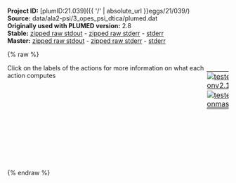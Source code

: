 **Project ID:** [plumID:21.039]({{ '/' | absolute_url }}eggs/21/039/)  
**Source:** data/ala2-psi/3_opes_psi_dtica/plumed.dat  
**Originally used with PLUMED version:** 2.8  
**Stable:** [zipped raw stdout](plumed.dat.plumed.stdout.txt.zip) - [zipped raw stderr](plumed.dat.plumed.stderr.txt.zip) - [stderr](plumed.dat.plumed.stderr)  
**Master:** [zipped raw stdout](plumed.dat.plumed_master.stdout.txt.zip) - [zipped raw stderr](plumed.dat.plumed_master.stderr.txt.zip) - [stderr](plumed.dat.plumed_master.stderr)  

{% raw %}
<div style="width: 100%; float:left">
<div style="width: 90%; float:left" id="value_details_data/data/ala2-psi/3_opes_psi_dtica/plumed.dat"> Click on the labels of the actions for more information on what each action computes </div>
<div style="width: 10%; float:left"><table><tr><td style="padding:1px"><a href="plumed.dat.plumed.stderr"><img src="https://img.shields.io/badge/v2.10-passing-green.svg" alt="tested onv2.10" /></a></td></tr><tr><td style="padding:1px"><a href="plumed.dat.plumed_master.stderr"><img src="https://img.shields.io/badge/master-passing-green.svg" alt="tested onmaster" /></a></td></tr></table></div></div>
<pre style="width=97%;">
<span class="plumedtooltip" style="color:blue"># vim:ft=plumed<span class="right">Enables syntax highlighting for PLUMED files in vim. See <a href="https://www.plumed.org/doc-master/user-doc/html/_vim_syntax.html">here for more details. </a><i></i></span></span>
<br/><span style="color:blue" class="comment">####################################</span>
<span style="color:blue" class="comment">#  &gt;&gt; Alanine Dipeptide &lt;&lt;</span>
<span style="color:blue" class="comment">#  OPES Psi (static) + Deep-TICA</span>
<span style="color:blue" class="comment">####################################</span>
<br/><span style="color:blue" class="comment"># Define CVs</span>
<b name="data/data/ala2-psi/3_opes_psi_dtica/plumed.datphi" onclick='showPath("data/data/ala2-psi/3_opes_psi_dtica/plumed.dat","data/data/ala2-psi/3_opes_psi_dtica/plumed.datphi","data/data/ala2-psi/3_opes_psi_dtica/plumed.datphi","black")'>phi</b><span style="display:none;" id="data/data/ala2-psi/3_opes_psi_dtica/plumed.datphi">The TORSION action with label <b>phi</b> calculates the following quantities:<table  align="center" frame="void" width="95%" cellpadding="5%"><tr><td width="5%"><b> Quantity </b>  </td><td width="5%"><b> Type </b>  </td><td><b> Description </b> </td></tr><tr><td width="5%">phi</td><td width="5%"><font color="black">scalar</font></td><td>the TORSION involving these atoms</td></tr></table></span>: <span class="plumedtooltip" style="color:green">TORSION<span class="right">Calculate a torsional angle. <a href="https://www.plumed.org/doc-master/user-doc/html/_t_o_r_s_i_o_n.html" style="color:green">More details</a><i></i></span></span> <span class="plumedtooltip">ATOMS<span class="right">the four atoms involved in the torsional angle<i></i></span></span>=5,7,9,15
<b name="data/data/ala2-psi/3_opes_psi_dtica/plumed.datpsi" onclick='showPath("data/data/ala2-psi/3_opes_psi_dtica/plumed.dat","data/data/ala2-psi/3_opes_psi_dtica/plumed.datpsi","data/data/ala2-psi/3_opes_psi_dtica/plumed.datpsi","black")'>psi</b><span style="display:none;" id="data/data/ala2-psi/3_opes_psi_dtica/plumed.datpsi">The TORSION action with label <b>psi</b> calculates the following quantities:<table  align="center" frame="void" width="95%" cellpadding="5%"><tr><td width="5%"><b> Quantity </b>  </td><td width="5%"><b> Type </b>  </td><td><b> Description </b> </td></tr><tr><td width="5%">psi</td><td width="5%"><font color="black">scalar</font></td><td>the TORSION involving these atoms</td></tr></table></span>: <span class="plumedtooltip" style="color:green">TORSION<span class="right">Calculate a torsional angle. <a href="https://www.plumed.org/doc-master/user-doc/html/_t_o_r_s_i_o_n.html" style="color:green">More details</a><i></i></span></span> <span class="plumedtooltip">ATOMS<span class="right">the four atoms involved in the torsional angle<i></i></span></span>=7,9,15,17
<b name="data/data/ala2-psi/3_opes_psi_dtica/plumed.datene" onclick='showPath("data/data/ala2-psi/3_opes_psi_dtica/plumed.dat","data/data/ala2-psi/3_opes_psi_dtica/plumed.datene","data/data/ala2-psi/3_opes_psi_dtica/plumed.datene","black")'>ene</b><span style="display:none;" id="data/data/ala2-psi/3_opes_psi_dtica/plumed.datene">The ENERGY action with label <b>ene</b> calculates the following quantities:<table  align="center" frame="void" width="95%" cellpadding="5%"><tr><td width="5%"><b> Quantity </b>  </td><td width="5%"><b> Type </b>  </td><td><b> Description </b> </td></tr><tr><td width="5%">ene</td><td width="5%"><font color="black">scalar</font></td><td>the internal energy</td></tr></table></span>: <span class="plumedtooltip" style="color:green">ENERGY<span class="right">Calculate the total potential energy of the simulation box. <a href="https://www.plumed.org/doc-master/user-doc/html/_e_n_e_r_g_y.html" style="color:green">More details</a><i></i></span></span>
<br/><span style="color:blue" class="comment"># Define descriptors</span>
<span id="data/data/ala2-psi/3_opes_psi_dtica/plumed.dat../plumed-descriptors.dat_short"><span class="plumedtooltip" style="color:green">INCLUDE<span class="right">Includes an external input file, similar to #include in C preprocessor. <a href="https://www.plumed.org/doc-master/user-doc/html/_i_n_c_l_u_d_e.html">More details</a>. Show <a class="toggler" href='javascript:;' onclick='toggleDisplay("data/data/ala2-psi/3_opes_psi_dtica/plumed.dat../plumed-descriptors.dat");'>included file</a><i></i></span></span> <span class="plumedtooltip">FILE<span class="right">file to be included<i></i></span></span>=<a class="toggler" href='javascript:;' onclick='toggleDisplay("data/data/ala2-psi/3_opes_psi_dtica/plumed.dat../plumed-descriptors.dat");'>../plumed-descriptors.dat</a>
</span><span id="data/data/ala2-psi/3_opes_psi_dtica/plumed.dat../plumed-descriptors.dat_long" style="display:none;"><span style="color:blue" class="comment"># The command:
</span><span class="toggler" style="color:red" onclick='toggleDisplay("data/data/ala2-psi/3_opes_psi_dtica/plumed.dat../plumed-descriptors.dat")'># INCLUDE FILE=../plumed-descriptors.dat
</span><span style="color:blue" class="comment"># ensures PLUMED loads the contents of the file called ../plumed-descriptors.dat</span>
<span style="color:blue" class="comment"># The contents of this file are shown below (click the red comment to hide them).</span>
<span class="plumedtooltip" style="color:blue"># vim:ft=plumed<span class="right">Enables syntax highlighting for PLUMED files in vim. See <a href="https://www.plumed.org/doc-master/user-doc/html/_vim_syntax.html">here for more details. </a><i></i></span></span>
<br/><span style="color:blue" class="comment">####################################</span>
<span style="color:blue" class="comment">#  &gt;&gt; Alanine Dipeptide &lt;&lt;</span>
<span style="color:blue" class="comment">#  Aux. file - list of descriptors </span>
<span style="color:blue" class="comment">####################################</span>
<br/><span style="color:blue" class="comment"># Define descriptors</span>
<span style="display:none;" id="data/data/ala2-psi/3_opes_psi_dtica/plumed.dat../plumed-descriptors.dat">The INCLUDE action with label <b>../plumed-descriptors.dat</b> calculates something</span><b name="data/data/ala2-psi/3_opes_psi_dtica/plumed.datd1" onclick='showPath("data/data/ala2-psi/3_opes_psi_dtica/plumed.dat","data/data/ala2-psi/3_opes_psi_dtica/plumed.datd1","data/data/ala2-psi/3_opes_psi_dtica/plumed.datd1","black")'>d1</b><span style="display:none;" id="data/data/ala2-psi/3_opes_psi_dtica/plumed.datd1">The DISTANCE action with label <b>d1</b> calculates the following quantities:<table  align="center" frame="void" width="95%" cellpadding="5%"><tr><td width="5%"><b> Quantity </b>  </td><td width="5%"><b> Type </b>  </td><td><b> Description </b> </td></tr><tr><td width="5%">d1</td><td width="5%"><font color="black">scalar</font></td><td>the DISTANCE between this pair of atoms</td></tr></table></span>:  <span class="plumedtooltip" style="color:green">DISTANCE<span class="right">Calculate the distance between a pair of atoms. <a href="https://www.plumed.org/doc-master/user-doc/html/_d_i_s_t_a_n_c_e.html" style="color:green">More details</a><i></i></span></span> <span class="plumedtooltip">ATOMS<span class="right">the pair of atom that we are calculating the distance between<i></i></span></span>=2,5
<b name="data/data/ala2-psi/3_opes_psi_dtica/plumed.datd2" onclick='showPath("data/data/ala2-psi/3_opes_psi_dtica/plumed.dat","data/data/ala2-psi/3_opes_psi_dtica/plumed.datd2","data/data/ala2-psi/3_opes_psi_dtica/plumed.datd2","black")'>d2</b><span style="display:none;" id="data/data/ala2-psi/3_opes_psi_dtica/plumed.datd2">The DISTANCE action with label <b>d2</b> calculates the following quantities:<table  align="center" frame="void" width="95%" cellpadding="5%"><tr><td width="5%"><b> Quantity </b>  </td><td width="5%"><b> Type </b>  </td><td><b> Description </b> </td></tr><tr><td width="5%">d2</td><td width="5%"><font color="black">scalar</font></td><td>the DISTANCE between this pair of atoms</td></tr></table></span>:  <span class="plumedtooltip" style="color:green">DISTANCE<span class="right">Calculate the distance between a pair of atoms. <a href="https://www.plumed.org/doc-master/user-doc/html/_d_i_s_t_a_n_c_e.html" style="color:green">More details</a><i></i></span></span> <span class="plumedtooltip">ATOMS<span class="right">the pair of atom that we are calculating the distance between<i></i></span></span>=2,6
<b name="data/data/ala2-psi/3_opes_psi_dtica/plumed.datd3" onclick='showPath("data/data/ala2-psi/3_opes_psi_dtica/plumed.dat","data/data/ala2-psi/3_opes_psi_dtica/plumed.datd3","data/data/ala2-psi/3_opes_psi_dtica/plumed.datd3","black")'>d3</b><span style="display:none;" id="data/data/ala2-psi/3_opes_psi_dtica/plumed.datd3">The DISTANCE action with label <b>d3</b> calculates the following quantities:<table  align="center" frame="void" width="95%" cellpadding="5%"><tr><td width="5%"><b> Quantity </b>  </td><td width="5%"><b> Type </b>  </td><td><b> Description </b> </td></tr><tr><td width="5%">d3</td><td width="5%"><font color="black">scalar</font></td><td>the DISTANCE between this pair of atoms</td></tr></table></span>:  <span class="plumedtooltip" style="color:green">DISTANCE<span class="right">Calculate the distance between a pair of atoms. <a href="https://www.plumed.org/doc-master/user-doc/html/_d_i_s_t_a_n_c_e.html" style="color:green">More details</a><i></i></span></span> <span class="plumedtooltip">ATOMS<span class="right">the pair of atom that we are calculating the distance between<i></i></span></span>=2,7
<b name="data/data/ala2-psi/3_opes_psi_dtica/plumed.datd4" onclick='showPath("data/data/ala2-psi/3_opes_psi_dtica/plumed.dat","data/data/ala2-psi/3_opes_psi_dtica/plumed.datd4","data/data/ala2-psi/3_opes_psi_dtica/plumed.datd4","black")'>d4</b><span style="display:none;" id="data/data/ala2-psi/3_opes_psi_dtica/plumed.datd4">The DISTANCE action with label <b>d4</b> calculates the following quantities:<table  align="center" frame="void" width="95%" cellpadding="5%"><tr><td width="5%"><b> Quantity </b>  </td><td width="5%"><b> Type </b>  </td><td><b> Description </b> </td></tr><tr><td width="5%">d4</td><td width="5%"><font color="black">scalar</font></td><td>the DISTANCE between this pair of atoms</td></tr></table></span>:  <span class="plumedtooltip" style="color:green">DISTANCE<span class="right">Calculate the distance between a pair of atoms. <a href="https://www.plumed.org/doc-master/user-doc/html/_d_i_s_t_a_n_c_e.html" style="color:green">More details</a><i></i></span></span> <span class="plumedtooltip">ATOMS<span class="right">the pair of atom that we are calculating the distance between<i></i></span></span>=2,9
<b name="data/data/ala2-psi/3_opes_psi_dtica/plumed.datd5" onclick='showPath("data/data/ala2-psi/3_opes_psi_dtica/plumed.dat","data/data/ala2-psi/3_opes_psi_dtica/plumed.datd5","data/data/ala2-psi/3_opes_psi_dtica/plumed.datd5","black")'>d5</b><span style="display:none;" id="data/data/ala2-psi/3_opes_psi_dtica/plumed.datd5">The DISTANCE action with label <b>d5</b> calculates the following quantities:<table  align="center" frame="void" width="95%" cellpadding="5%"><tr><td width="5%"><b> Quantity </b>  </td><td width="5%"><b> Type </b>  </td><td><b> Description </b> </td></tr><tr><td width="5%">d5</td><td width="5%"><font color="black">scalar</font></td><td>the DISTANCE between this pair of atoms</td></tr></table></span>:  <span class="plumedtooltip" style="color:green">DISTANCE<span class="right">Calculate the distance between a pair of atoms. <a href="https://www.plumed.org/doc-master/user-doc/html/_d_i_s_t_a_n_c_e.html" style="color:green">More details</a><i></i></span></span> <span class="plumedtooltip">ATOMS<span class="right">the pair of atom that we are calculating the distance between<i></i></span></span>=2,11
<b name="data/data/ala2-psi/3_opes_psi_dtica/plumed.datd6" onclick='showPath("data/data/ala2-psi/3_opes_psi_dtica/plumed.dat","data/data/ala2-psi/3_opes_psi_dtica/plumed.datd6","data/data/ala2-psi/3_opes_psi_dtica/plumed.datd6","black")'>d6</b><span style="display:none;" id="data/data/ala2-psi/3_opes_psi_dtica/plumed.datd6">The DISTANCE action with label <b>d6</b> calculates the following quantities:<table  align="center" frame="void" width="95%" cellpadding="5%"><tr><td width="5%"><b> Quantity </b>  </td><td width="5%"><b> Type </b>  </td><td><b> Description </b> </td></tr><tr><td width="5%">d6</td><td width="5%"><font color="black">scalar</font></td><td>the DISTANCE between this pair of atoms</td></tr></table></span>:  <span class="plumedtooltip" style="color:green">DISTANCE<span class="right">Calculate the distance between a pair of atoms. <a href="https://www.plumed.org/doc-master/user-doc/html/_d_i_s_t_a_n_c_e.html" style="color:green">More details</a><i></i></span></span> <span class="plumedtooltip">ATOMS<span class="right">the pair of atom that we are calculating the distance between<i></i></span></span>=2,15
<b name="data/data/ala2-psi/3_opes_psi_dtica/plumed.datd7" onclick='showPath("data/data/ala2-psi/3_opes_psi_dtica/plumed.dat","data/data/ala2-psi/3_opes_psi_dtica/plumed.datd7","data/data/ala2-psi/3_opes_psi_dtica/plumed.datd7","black")'>d7</b><span style="display:none;" id="data/data/ala2-psi/3_opes_psi_dtica/plumed.datd7">The DISTANCE action with label <b>d7</b> calculates the following quantities:<table  align="center" frame="void" width="95%" cellpadding="5%"><tr><td width="5%"><b> Quantity </b>  </td><td width="5%"><b> Type </b>  </td><td><b> Description </b> </td></tr><tr><td width="5%">d7</td><td width="5%"><font color="black">scalar</font></td><td>the DISTANCE between this pair of atoms</td></tr></table></span>:  <span class="plumedtooltip" style="color:green">DISTANCE<span class="right">Calculate the distance between a pair of atoms. <a href="https://www.plumed.org/doc-master/user-doc/html/_d_i_s_t_a_n_c_e.html" style="color:green">More details</a><i></i></span></span> <span class="plumedtooltip">ATOMS<span class="right">the pair of atom that we are calculating the distance between<i></i></span></span>=2,16
<b name="data/data/ala2-psi/3_opes_psi_dtica/plumed.datd8" onclick='showPath("data/data/ala2-psi/3_opes_psi_dtica/plumed.dat","data/data/ala2-psi/3_opes_psi_dtica/plumed.datd8","data/data/ala2-psi/3_opes_psi_dtica/plumed.datd8","black")'>d8</b><span style="display:none;" id="data/data/ala2-psi/3_opes_psi_dtica/plumed.datd8">The DISTANCE action with label <b>d8</b> calculates the following quantities:<table  align="center" frame="void" width="95%" cellpadding="5%"><tr><td width="5%"><b> Quantity </b>  </td><td width="5%"><b> Type </b>  </td><td><b> Description </b> </td></tr><tr><td width="5%">d8</td><td width="5%"><font color="black">scalar</font></td><td>the DISTANCE between this pair of atoms</td></tr></table></span>:  <span class="plumedtooltip" style="color:green">DISTANCE<span class="right">Calculate the distance between a pair of atoms. <a href="https://www.plumed.org/doc-master/user-doc/html/_d_i_s_t_a_n_c_e.html" style="color:green">More details</a><i></i></span></span> <span class="plumedtooltip">ATOMS<span class="right">the pair of atom that we are calculating the distance between<i></i></span></span>=2,17
<b name="data/data/ala2-psi/3_opes_psi_dtica/plumed.datd9" onclick='showPath("data/data/ala2-psi/3_opes_psi_dtica/plumed.dat","data/data/ala2-psi/3_opes_psi_dtica/plumed.datd9","data/data/ala2-psi/3_opes_psi_dtica/plumed.datd9","black")'>d9</b><span style="display:none;" id="data/data/ala2-psi/3_opes_psi_dtica/plumed.datd9">The DISTANCE action with label <b>d9</b> calculates the following quantities:<table  align="center" frame="void" width="95%" cellpadding="5%"><tr><td width="5%"><b> Quantity </b>  </td><td width="5%"><b> Type </b>  </td><td><b> Description </b> </td></tr><tr><td width="5%">d9</td><td width="5%"><font color="black">scalar</font></td><td>the DISTANCE between this pair of atoms</td></tr></table></span>:  <span class="plumedtooltip" style="color:green">DISTANCE<span class="right">Calculate the distance between a pair of atoms. <a href="https://www.plumed.org/doc-master/user-doc/html/_d_i_s_t_a_n_c_e.html" style="color:green">More details</a><i></i></span></span> <span class="plumedtooltip">ATOMS<span class="right">the pair of atom that we are calculating the distance between<i></i></span></span>=2,19
<b name="data/data/ala2-psi/3_opes_psi_dtica/plumed.datd10" onclick='showPath("data/data/ala2-psi/3_opes_psi_dtica/plumed.dat","data/data/ala2-psi/3_opes_psi_dtica/plumed.datd10","data/data/ala2-psi/3_opes_psi_dtica/plumed.datd10","black")'>d10</b><span style="display:none;" id="data/data/ala2-psi/3_opes_psi_dtica/plumed.datd10">The DISTANCE action with label <b>d10</b> calculates the following quantities:<table  align="center" frame="void" width="95%" cellpadding="5%"><tr><td width="5%"><b> Quantity </b>  </td><td width="5%"><b> Type </b>  </td><td><b> Description </b> </td></tr><tr><td width="5%">d10</td><td width="5%"><font color="black">scalar</font></td><td>the DISTANCE between this pair of atoms</td></tr></table></span>:  <span class="plumedtooltip" style="color:green">DISTANCE<span class="right">Calculate the distance between a pair of atoms. <a href="https://www.plumed.org/doc-master/user-doc/html/_d_i_s_t_a_n_c_e.html" style="color:green">More details</a><i></i></span></span> <span class="plumedtooltip">ATOMS<span class="right">the pair of atom that we are calculating the distance between<i></i></span></span>=5,6
<b name="data/data/ala2-psi/3_opes_psi_dtica/plumed.datd11" onclick='showPath("data/data/ala2-psi/3_opes_psi_dtica/plumed.dat","data/data/ala2-psi/3_opes_psi_dtica/plumed.datd11","data/data/ala2-psi/3_opes_psi_dtica/plumed.datd11","black")'>d11</b><span style="display:none;" id="data/data/ala2-psi/3_opes_psi_dtica/plumed.datd11">The DISTANCE action with label <b>d11</b> calculates the following quantities:<table  align="center" frame="void" width="95%" cellpadding="5%"><tr><td width="5%"><b> Quantity </b>  </td><td width="5%"><b> Type </b>  </td><td><b> Description </b> </td></tr><tr><td width="5%">d11</td><td width="5%"><font color="black">scalar</font></td><td>the DISTANCE between this pair of atoms</td></tr></table></span>:  <span class="plumedtooltip" style="color:green">DISTANCE<span class="right">Calculate the distance between a pair of atoms. <a href="https://www.plumed.org/doc-master/user-doc/html/_d_i_s_t_a_n_c_e.html" style="color:green">More details</a><i></i></span></span> <span class="plumedtooltip">ATOMS<span class="right">the pair of atom that we are calculating the distance between<i></i></span></span>=5,7
<b name="data/data/ala2-psi/3_opes_psi_dtica/plumed.datd12" onclick='showPath("data/data/ala2-psi/3_opes_psi_dtica/plumed.dat","data/data/ala2-psi/3_opes_psi_dtica/plumed.datd12","data/data/ala2-psi/3_opes_psi_dtica/plumed.datd12","black")'>d12</b><span style="display:none;" id="data/data/ala2-psi/3_opes_psi_dtica/plumed.datd12">The DISTANCE action with label <b>d12</b> calculates the following quantities:<table  align="center" frame="void" width="95%" cellpadding="5%"><tr><td width="5%"><b> Quantity </b>  </td><td width="5%"><b> Type </b>  </td><td><b> Description </b> </td></tr><tr><td width="5%">d12</td><td width="5%"><font color="black">scalar</font></td><td>the DISTANCE between this pair of atoms</td></tr></table></span>:  <span class="plumedtooltip" style="color:green">DISTANCE<span class="right">Calculate the distance between a pair of atoms. <a href="https://www.plumed.org/doc-master/user-doc/html/_d_i_s_t_a_n_c_e.html" style="color:green">More details</a><i></i></span></span> <span class="plumedtooltip">ATOMS<span class="right">the pair of atom that we are calculating the distance between<i></i></span></span>=5,9
<b name="data/data/ala2-psi/3_opes_psi_dtica/plumed.datd13" onclick='showPath("data/data/ala2-psi/3_opes_psi_dtica/plumed.dat","data/data/ala2-psi/3_opes_psi_dtica/plumed.datd13","data/data/ala2-psi/3_opes_psi_dtica/plumed.datd13","black")'>d13</b><span style="display:none;" id="data/data/ala2-psi/3_opes_psi_dtica/plumed.datd13">The DISTANCE action with label <b>d13</b> calculates the following quantities:<table  align="center" frame="void" width="95%" cellpadding="5%"><tr><td width="5%"><b> Quantity </b>  </td><td width="5%"><b> Type </b>  </td><td><b> Description </b> </td></tr><tr><td width="5%">d13</td><td width="5%"><font color="black">scalar</font></td><td>the DISTANCE between this pair of atoms</td></tr></table></span>:  <span class="plumedtooltip" style="color:green">DISTANCE<span class="right">Calculate the distance between a pair of atoms. <a href="https://www.plumed.org/doc-master/user-doc/html/_d_i_s_t_a_n_c_e.html" style="color:green">More details</a><i></i></span></span> <span class="plumedtooltip">ATOMS<span class="right">the pair of atom that we are calculating the distance between<i></i></span></span>=5,11
<b name="data/data/ala2-psi/3_opes_psi_dtica/plumed.datd14" onclick='showPath("data/data/ala2-psi/3_opes_psi_dtica/plumed.dat","data/data/ala2-psi/3_opes_psi_dtica/plumed.datd14","data/data/ala2-psi/3_opes_psi_dtica/plumed.datd14","black")'>d14</b><span style="display:none;" id="data/data/ala2-psi/3_opes_psi_dtica/plumed.datd14">The DISTANCE action with label <b>d14</b> calculates the following quantities:<table  align="center" frame="void" width="95%" cellpadding="5%"><tr><td width="5%"><b> Quantity </b>  </td><td width="5%"><b> Type </b>  </td><td><b> Description </b> </td></tr><tr><td width="5%">d14</td><td width="5%"><font color="black">scalar</font></td><td>the DISTANCE between this pair of atoms</td></tr></table></span>:  <span class="plumedtooltip" style="color:green">DISTANCE<span class="right">Calculate the distance between a pair of atoms. <a href="https://www.plumed.org/doc-master/user-doc/html/_d_i_s_t_a_n_c_e.html" style="color:green">More details</a><i></i></span></span> <span class="plumedtooltip">ATOMS<span class="right">the pair of atom that we are calculating the distance between<i></i></span></span>=5,15
<b name="data/data/ala2-psi/3_opes_psi_dtica/plumed.datd15" onclick='showPath("data/data/ala2-psi/3_opes_psi_dtica/plumed.dat","data/data/ala2-psi/3_opes_psi_dtica/plumed.datd15","data/data/ala2-psi/3_opes_psi_dtica/plumed.datd15","black")'>d15</b><span style="display:none;" id="data/data/ala2-psi/3_opes_psi_dtica/plumed.datd15">The DISTANCE action with label <b>d15</b> calculates the following quantities:<table  align="center" frame="void" width="95%" cellpadding="5%"><tr><td width="5%"><b> Quantity </b>  </td><td width="5%"><b> Type </b>  </td><td><b> Description </b> </td></tr><tr><td width="5%">d15</td><td width="5%"><font color="black">scalar</font></td><td>the DISTANCE between this pair of atoms</td></tr></table></span>:  <span class="plumedtooltip" style="color:green">DISTANCE<span class="right">Calculate the distance between a pair of atoms. <a href="https://www.plumed.org/doc-master/user-doc/html/_d_i_s_t_a_n_c_e.html" style="color:green">More details</a><i></i></span></span> <span class="plumedtooltip">ATOMS<span class="right">the pair of atom that we are calculating the distance between<i></i></span></span>=5,16
<b name="data/data/ala2-psi/3_opes_psi_dtica/plumed.datd16" onclick='showPath("data/data/ala2-psi/3_opes_psi_dtica/plumed.dat","data/data/ala2-psi/3_opes_psi_dtica/plumed.datd16","data/data/ala2-psi/3_opes_psi_dtica/plumed.datd16","black")'>d16</b><span style="display:none;" id="data/data/ala2-psi/3_opes_psi_dtica/plumed.datd16">The DISTANCE action with label <b>d16</b> calculates the following quantities:<table  align="center" frame="void" width="95%" cellpadding="5%"><tr><td width="5%"><b> Quantity </b>  </td><td width="5%"><b> Type </b>  </td><td><b> Description </b> </td></tr><tr><td width="5%">d16</td><td width="5%"><font color="black">scalar</font></td><td>the DISTANCE between this pair of atoms</td></tr></table></span>:  <span class="plumedtooltip" style="color:green">DISTANCE<span class="right">Calculate the distance between a pair of atoms. <a href="https://www.plumed.org/doc-master/user-doc/html/_d_i_s_t_a_n_c_e.html" style="color:green">More details</a><i></i></span></span> <span class="plumedtooltip">ATOMS<span class="right">the pair of atom that we are calculating the distance between<i></i></span></span>=5,17
<b name="data/data/ala2-psi/3_opes_psi_dtica/plumed.datd17" onclick='showPath("data/data/ala2-psi/3_opes_psi_dtica/plumed.dat","data/data/ala2-psi/3_opes_psi_dtica/plumed.datd17","data/data/ala2-psi/3_opes_psi_dtica/plumed.datd17","black")'>d17</b><span style="display:none;" id="data/data/ala2-psi/3_opes_psi_dtica/plumed.datd17">The DISTANCE action with label <b>d17</b> calculates the following quantities:<table  align="center" frame="void" width="95%" cellpadding="5%"><tr><td width="5%"><b> Quantity </b>  </td><td width="5%"><b> Type </b>  </td><td><b> Description </b> </td></tr><tr><td width="5%">d17</td><td width="5%"><font color="black">scalar</font></td><td>the DISTANCE between this pair of atoms</td></tr></table></span>:  <span class="plumedtooltip" style="color:green">DISTANCE<span class="right">Calculate the distance between a pair of atoms. <a href="https://www.plumed.org/doc-master/user-doc/html/_d_i_s_t_a_n_c_e.html" style="color:green">More details</a><i></i></span></span> <span class="plumedtooltip">ATOMS<span class="right">the pair of atom that we are calculating the distance between<i></i></span></span>=5,19
<b name="data/data/ala2-psi/3_opes_psi_dtica/plumed.datd18" onclick='showPath("data/data/ala2-psi/3_opes_psi_dtica/plumed.dat","data/data/ala2-psi/3_opes_psi_dtica/plumed.datd18","data/data/ala2-psi/3_opes_psi_dtica/plumed.datd18","black")'>d18</b><span style="display:none;" id="data/data/ala2-psi/3_opes_psi_dtica/plumed.datd18">The DISTANCE action with label <b>d18</b> calculates the following quantities:<table  align="center" frame="void" width="95%" cellpadding="5%"><tr><td width="5%"><b> Quantity </b>  </td><td width="5%"><b> Type </b>  </td><td><b> Description </b> </td></tr><tr><td width="5%">d18</td><td width="5%"><font color="black">scalar</font></td><td>the DISTANCE between this pair of atoms</td></tr></table></span>:  <span class="plumedtooltip" style="color:green">DISTANCE<span class="right">Calculate the distance between a pair of atoms. <a href="https://www.plumed.org/doc-master/user-doc/html/_d_i_s_t_a_n_c_e.html" style="color:green">More details</a><i></i></span></span> <span class="plumedtooltip">ATOMS<span class="right">the pair of atom that we are calculating the distance between<i></i></span></span>=6,7
<b name="data/data/ala2-psi/3_opes_psi_dtica/plumed.datd19" onclick='showPath("data/data/ala2-psi/3_opes_psi_dtica/plumed.dat","data/data/ala2-psi/3_opes_psi_dtica/plumed.datd19","data/data/ala2-psi/3_opes_psi_dtica/plumed.datd19","black")'>d19</b><span style="display:none;" id="data/data/ala2-psi/3_opes_psi_dtica/plumed.datd19">The DISTANCE action with label <b>d19</b> calculates the following quantities:<table  align="center" frame="void" width="95%" cellpadding="5%"><tr><td width="5%"><b> Quantity </b>  </td><td width="5%"><b> Type </b>  </td><td><b> Description </b> </td></tr><tr><td width="5%">d19</td><td width="5%"><font color="black">scalar</font></td><td>the DISTANCE between this pair of atoms</td></tr></table></span>:  <span class="plumedtooltip" style="color:green">DISTANCE<span class="right">Calculate the distance between a pair of atoms. <a href="https://www.plumed.org/doc-master/user-doc/html/_d_i_s_t_a_n_c_e.html" style="color:green">More details</a><i></i></span></span> <span class="plumedtooltip">ATOMS<span class="right">the pair of atom that we are calculating the distance between<i></i></span></span>=6,9
<b name="data/data/ala2-psi/3_opes_psi_dtica/plumed.datd20" onclick='showPath("data/data/ala2-psi/3_opes_psi_dtica/plumed.dat","data/data/ala2-psi/3_opes_psi_dtica/plumed.datd20","data/data/ala2-psi/3_opes_psi_dtica/plumed.datd20","black")'>d20</b><span style="display:none;" id="data/data/ala2-psi/3_opes_psi_dtica/plumed.datd20">The DISTANCE action with label <b>d20</b> calculates the following quantities:<table  align="center" frame="void" width="95%" cellpadding="5%"><tr><td width="5%"><b> Quantity </b>  </td><td width="5%"><b> Type </b>  </td><td><b> Description </b> </td></tr><tr><td width="5%">d20</td><td width="5%"><font color="black">scalar</font></td><td>the DISTANCE between this pair of atoms</td></tr></table></span>:  <span class="plumedtooltip" style="color:green">DISTANCE<span class="right">Calculate the distance between a pair of atoms. <a href="https://www.plumed.org/doc-master/user-doc/html/_d_i_s_t_a_n_c_e.html" style="color:green">More details</a><i></i></span></span> <span class="plumedtooltip">ATOMS<span class="right">the pair of atom that we are calculating the distance between<i></i></span></span>=6,11
<b name="data/data/ala2-psi/3_opes_psi_dtica/plumed.datd21" onclick='showPath("data/data/ala2-psi/3_opes_psi_dtica/plumed.dat","data/data/ala2-psi/3_opes_psi_dtica/plumed.datd21","data/data/ala2-psi/3_opes_psi_dtica/plumed.datd21","black")'>d21</b><span style="display:none;" id="data/data/ala2-psi/3_opes_psi_dtica/plumed.datd21">The DISTANCE action with label <b>d21</b> calculates the following quantities:<table  align="center" frame="void" width="95%" cellpadding="5%"><tr><td width="5%"><b> Quantity </b>  </td><td width="5%"><b> Type </b>  </td><td><b> Description </b> </td></tr><tr><td width="5%">d21</td><td width="5%"><font color="black">scalar</font></td><td>the DISTANCE between this pair of atoms</td></tr></table></span>:  <span class="plumedtooltip" style="color:green">DISTANCE<span class="right">Calculate the distance between a pair of atoms. <a href="https://www.plumed.org/doc-master/user-doc/html/_d_i_s_t_a_n_c_e.html" style="color:green">More details</a><i></i></span></span> <span class="plumedtooltip">ATOMS<span class="right">the pair of atom that we are calculating the distance between<i></i></span></span>=6,15
<b name="data/data/ala2-psi/3_opes_psi_dtica/plumed.datd22" onclick='showPath("data/data/ala2-psi/3_opes_psi_dtica/plumed.dat","data/data/ala2-psi/3_opes_psi_dtica/plumed.datd22","data/data/ala2-psi/3_opes_psi_dtica/plumed.datd22","black")'>d22</b><span style="display:none;" id="data/data/ala2-psi/3_opes_psi_dtica/plumed.datd22">The DISTANCE action with label <b>d22</b> calculates the following quantities:<table  align="center" frame="void" width="95%" cellpadding="5%"><tr><td width="5%"><b> Quantity </b>  </td><td width="5%"><b> Type </b>  </td><td><b> Description </b> </td></tr><tr><td width="5%">d22</td><td width="5%"><font color="black">scalar</font></td><td>the DISTANCE between this pair of atoms</td></tr></table></span>:  <span class="plumedtooltip" style="color:green">DISTANCE<span class="right">Calculate the distance between a pair of atoms. <a href="https://www.plumed.org/doc-master/user-doc/html/_d_i_s_t_a_n_c_e.html" style="color:green">More details</a><i></i></span></span> <span class="plumedtooltip">ATOMS<span class="right">the pair of atom that we are calculating the distance between<i></i></span></span>=6,16
<b name="data/data/ala2-psi/3_opes_psi_dtica/plumed.datd23" onclick='showPath("data/data/ala2-psi/3_opes_psi_dtica/plumed.dat","data/data/ala2-psi/3_opes_psi_dtica/plumed.datd23","data/data/ala2-psi/3_opes_psi_dtica/plumed.datd23","black")'>d23</b><span style="display:none;" id="data/data/ala2-psi/3_opes_psi_dtica/plumed.datd23">The DISTANCE action with label <b>d23</b> calculates the following quantities:<table  align="center" frame="void" width="95%" cellpadding="5%"><tr><td width="5%"><b> Quantity </b>  </td><td width="5%"><b> Type </b>  </td><td><b> Description </b> </td></tr><tr><td width="5%">d23</td><td width="5%"><font color="black">scalar</font></td><td>the DISTANCE between this pair of atoms</td></tr></table></span>:  <span class="plumedtooltip" style="color:green">DISTANCE<span class="right">Calculate the distance between a pair of atoms. <a href="https://www.plumed.org/doc-master/user-doc/html/_d_i_s_t_a_n_c_e.html" style="color:green">More details</a><i></i></span></span> <span class="plumedtooltip">ATOMS<span class="right">the pair of atom that we are calculating the distance between<i></i></span></span>=6,17
<b name="data/data/ala2-psi/3_opes_psi_dtica/plumed.datd24" onclick='showPath("data/data/ala2-psi/3_opes_psi_dtica/plumed.dat","data/data/ala2-psi/3_opes_psi_dtica/plumed.datd24","data/data/ala2-psi/3_opes_psi_dtica/plumed.datd24","black")'>d24</b><span style="display:none;" id="data/data/ala2-psi/3_opes_psi_dtica/plumed.datd24">The DISTANCE action with label <b>d24</b> calculates the following quantities:<table  align="center" frame="void" width="95%" cellpadding="5%"><tr><td width="5%"><b> Quantity </b>  </td><td width="5%"><b> Type </b>  </td><td><b> Description </b> </td></tr><tr><td width="5%">d24</td><td width="5%"><font color="black">scalar</font></td><td>the DISTANCE between this pair of atoms</td></tr></table></span>:  <span class="plumedtooltip" style="color:green">DISTANCE<span class="right">Calculate the distance between a pair of atoms. <a href="https://www.plumed.org/doc-master/user-doc/html/_d_i_s_t_a_n_c_e.html" style="color:green">More details</a><i></i></span></span> <span class="plumedtooltip">ATOMS<span class="right">the pair of atom that we are calculating the distance between<i></i></span></span>=6,19
<b name="data/data/ala2-psi/3_opes_psi_dtica/plumed.datd25" onclick='showPath("data/data/ala2-psi/3_opes_psi_dtica/plumed.dat","data/data/ala2-psi/3_opes_psi_dtica/plumed.datd25","data/data/ala2-psi/3_opes_psi_dtica/plumed.datd25","black")'>d25</b><span style="display:none;" id="data/data/ala2-psi/3_opes_psi_dtica/plumed.datd25">The DISTANCE action with label <b>d25</b> calculates the following quantities:<table  align="center" frame="void" width="95%" cellpadding="5%"><tr><td width="5%"><b> Quantity </b>  </td><td width="5%"><b> Type </b>  </td><td><b> Description </b> </td></tr><tr><td width="5%">d25</td><td width="5%"><font color="black">scalar</font></td><td>the DISTANCE between this pair of atoms</td></tr></table></span>:  <span class="plumedtooltip" style="color:green">DISTANCE<span class="right">Calculate the distance between a pair of atoms. <a href="https://www.plumed.org/doc-master/user-doc/html/_d_i_s_t_a_n_c_e.html" style="color:green">More details</a><i></i></span></span> <span class="plumedtooltip">ATOMS<span class="right">the pair of atom that we are calculating the distance between<i></i></span></span>=7,9
<b name="data/data/ala2-psi/3_opes_psi_dtica/plumed.datd26" onclick='showPath("data/data/ala2-psi/3_opes_psi_dtica/plumed.dat","data/data/ala2-psi/3_opes_psi_dtica/plumed.datd26","data/data/ala2-psi/3_opes_psi_dtica/plumed.datd26","black")'>d26</b><span style="display:none;" id="data/data/ala2-psi/3_opes_psi_dtica/plumed.datd26">The DISTANCE action with label <b>d26</b> calculates the following quantities:<table  align="center" frame="void" width="95%" cellpadding="5%"><tr><td width="5%"><b> Quantity </b>  </td><td width="5%"><b> Type </b>  </td><td><b> Description </b> </td></tr><tr><td width="5%">d26</td><td width="5%"><font color="black">scalar</font></td><td>the DISTANCE between this pair of atoms</td></tr></table></span>:  <span class="plumedtooltip" style="color:green">DISTANCE<span class="right">Calculate the distance between a pair of atoms. <a href="https://www.plumed.org/doc-master/user-doc/html/_d_i_s_t_a_n_c_e.html" style="color:green">More details</a><i></i></span></span> <span class="plumedtooltip">ATOMS<span class="right">the pair of atom that we are calculating the distance between<i></i></span></span>=7,11
<b name="data/data/ala2-psi/3_opes_psi_dtica/plumed.datd27" onclick='showPath("data/data/ala2-psi/3_opes_psi_dtica/plumed.dat","data/data/ala2-psi/3_opes_psi_dtica/plumed.datd27","data/data/ala2-psi/3_opes_psi_dtica/plumed.datd27","black")'>d27</b><span style="display:none;" id="data/data/ala2-psi/3_opes_psi_dtica/plumed.datd27">The DISTANCE action with label <b>d27</b> calculates the following quantities:<table  align="center" frame="void" width="95%" cellpadding="5%"><tr><td width="5%"><b> Quantity </b>  </td><td width="5%"><b> Type </b>  </td><td><b> Description </b> </td></tr><tr><td width="5%">d27</td><td width="5%"><font color="black">scalar</font></td><td>the DISTANCE between this pair of atoms</td></tr></table></span>:  <span class="plumedtooltip" style="color:green">DISTANCE<span class="right">Calculate the distance between a pair of atoms. <a href="https://www.plumed.org/doc-master/user-doc/html/_d_i_s_t_a_n_c_e.html" style="color:green">More details</a><i></i></span></span> <span class="plumedtooltip">ATOMS<span class="right">the pair of atom that we are calculating the distance between<i></i></span></span>=7,15
<b name="data/data/ala2-psi/3_opes_psi_dtica/plumed.datd28" onclick='showPath("data/data/ala2-psi/3_opes_psi_dtica/plumed.dat","data/data/ala2-psi/3_opes_psi_dtica/plumed.datd28","data/data/ala2-psi/3_opes_psi_dtica/plumed.datd28","black")'>d28</b><span style="display:none;" id="data/data/ala2-psi/3_opes_psi_dtica/plumed.datd28">The DISTANCE action with label <b>d28</b> calculates the following quantities:<table  align="center" frame="void" width="95%" cellpadding="5%"><tr><td width="5%"><b> Quantity </b>  </td><td width="5%"><b> Type </b>  </td><td><b> Description </b> </td></tr><tr><td width="5%">d28</td><td width="5%"><font color="black">scalar</font></td><td>the DISTANCE between this pair of atoms</td></tr></table></span>:  <span class="plumedtooltip" style="color:green">DISTANCE<span class="right">Calculate the distance between a pair of atoms. <a href="https://www.plumed.org/doc-master/user-doc/html/_d_i_s_t_a_n_c_e.html" style="color:green">More details</a><i></i></span></span> <span class="plumedtooltip">ATOMS<span class="right">the pair of atom that we are calculating the distance between<i></i></span></span>=7,16
<b name="data/data/ala2-psi/3_opes_psi_dtica/plumed.datd29" onclick='showPath("data/data/ala2-psi/3_opes_psi_dtica/plumed.dat","data/data/ala2-psi/3_opes_psi_dtica/plumed.datd29","data/data/ala2-psi/3_opes_psi_dtica/plumed.datd29","black")'>d29</b><span style="display:none;" id="data/data/ala2-psi/3_opes_psi_dtica/plumed.datd29">The DISTANCE action with label <b>d29</b> calculates the following quantities:<table  align="center" frame="void" width="95%" cellpadding="5%"><tr><td width="5%"><b> Quantity </b>  </td><td width="5%"><b> Type </b>  </td><td><b> Description </b> </td></tr><tr><td width="5%">d29</td><td width="5%"><font color="black">scalar</font></td><td>the DISTANCE between this pair of atoms</td></tr></table></span>:  <span class="plumedtooltip" style="color:green">DISTANCE<span class="right">Calculate the distance between a pair of atoms. <a href="https://www.plumed.org/doc-master/user-doc/html/_d_i_s_t_a_n_c_e.html" style="color:green">More details</a><i></i></span></span> <span class="plumedtooltip">ATOMS<span class="right">the pair of atom that we are calculating the distance between<i></i></span></span>=7,17
<b name="data/data/ala2-psi/3_opes_psi_dtica/plumed.datd30" onclick='showPath("data/data/ala2-psi/3_opes_psi_dtica/plumed.dat","data/data/ala2-psi/3_opes_psi_dtica/plumed.datd30","data/data/ala2-psi/3_opes_psi_dtica/plumed.datd30","black")'>d30</b><span style="display:none;" id="data/data/ala2-psi/3_opes_psi_dtica/plumed.datd30">The DISTANCE action with label <b>d30</b> calculates the following quantities:<table  align="center" frame="void" width="95%" cellpadding="5%"><tr><td width="5%"><b> Quantity </b>  </td><td width="5%"><b> Type </b>  </td><td><b> Description </b> </td></tr><tr><td width="5%">d30</td><td width="5%"><font color="black">scalar</font></td><td>the DISTANCE between this pair of atoms</td></tr></table></span>:  <span class="plumedtooltip" style="color:green">DISTANCE<span class="right">Calculate the distance between a pair of atoms. <a href="https://www.plumed.org/doc-master/user-doc/html/_d_i_s_t_a_n_c_e.html" style="color:green">More details</a><i></i></span></span> <span class="plumedtooltip">ATOMS<span class="right">the pair of atom that we are calculating the distance between<i></i></span></span>=7,19
<b name="data/data/ala2-psi/3_opes_psi_dtica/plumed.datd31" onclick='showPath("data/data/ala2-psi/3_opes_psi_dtica/plumed.dat","data/data/ala2-psi/3_opes_psi_dtica/plumed.datd31","data/data/ala2-psi/3_opes_psi_dtica/plumed.datd31","black")'>d31</b><span style="display:none;" id="data/data/ala2-psi/3_opes_psi_dtica/plumed.datd31">The DISTANCE action with label <b>d31</b> calculates the following quantities:<table  align="center" frame="void" width="95%" cellpadding="5%"><tr><td width="5%"><b> Quantity </b>  </td><td width="5%"><b> Type </b>  </td><td><b> Description </b> </td></tr><tr><td width="5%">d31</td><td width="5%"><font color="black">scalar</font></td><td>the DISTANCE between this pair of atoms</td></tr></table></span>:  <span class="plumedtooltip" style="color:green">DISTANCE<span class="right">Calculate the distance between a pair of atoms. <a href="https://www.plumed.org/doc-master/user-doc/html/_d_i_s_t_a_n_c_e.html" style="color:green">More details</a><i></i></span></span> <span class="plumedtooltip">ATOMS<span class="right">the pair of atom that we are calculating the distance between<i></i></span></span>=9,11
<b name="data/data/ala2-psi/3_opes_psi_dtica/plumed.datd32" onclick='showPath("data/data/ala2-psi/3_opes_psi_dtica/plumed.dat","data/data/ala2-psi/3_opes_psi_dtica/plumed.datd32","data/data/ala2-psi/3_opes_psi_dtica/plumed.datd32","black")'>d32</b><span style="display:none;" id="data/data/ala2-psi/3_opes_psi_dtica/plumed.datd32">The DISTANCE action with label <b>d32</b> calculates the following quantities:<table  align="center" frame="void" width="95%" cellpadding="5%"><tr><td width="5%"><b> Quantity </b>  </td><td width="5%"><b> Type </b>  </td><td><b> Description </b> </td></tr><tr><td width="5%">d32</td><td width="5%"><font color="black">scalar</font></td><td>the DISTANCE between this pair of atoms</td></tr></table></span>:  <span class="plumedtooltip" style="color:green">DISTANCE<span class="right">Calculate the distance between a pair of atoms. <a href="https://www.plumed.org/doc-master/user-doc/html/_d_i_s_t_a_n_c_e.html" style="color:green">More details</a><i></i></span></span> <span class="plumedtooltip">ATOMS<span class="right">the pair of atom that we are calculating the distance between<i></i></span></span>=9,15
<b name="data/data/ala2-psi/3_opes_psi_dtica/plumed.datd33" onclick='showPath("data/data/ala2-psi/3_opes_psi_dtica/plumed.dat","data/data/ala2-psi/3_opes_psi_dtica/plumed.datd33","data/data/ala2-psi/3_opes_psi_dtica/plumed.datd33","black")'>d33</b><span style="display:none;" id="data/data/ala2-psi/3_opes_psi_dtica/plumed.datd33">The DISTANCE action with label <b>d33</b> calculates the following quantities:<table  align="center" frame="void" width="95%" cellpadding="5%"><tr><td width="5%"><b> Quantity </b>  </td><td width="5%"><b> Type </b>  </td><td><b> Description </b> </td></tr><tr><td width="5%">d33</td><td width="5%"><font color="black">scalar</font></td><td>the DISTANCE between this pair of atoms</td></tr></table></span>:  <span class="plumedtooltip" style="color:green">DISTANCE<span class="right">Calculate the distance between a pair of atoms. <a href="https://www.plumed.org/doc-master/user-doc/html/_d_i_s_t_a_n_c_e.html" style="color:green">More details</a><i></i></span></span> <span class="plumedtooltip">ATOMS<span class="right">the pair of atom that we are calculating the distance between<i></i></span></span>=9,16
<b name="data/data/ala2-psi/3_opes_psi_dtica/plumed.datd34" onclick='showPath("data/data/ala2-psi/3_opes_psi_dtica/plumed.dat","data/data/ala2-psi/3_opes_psi_dtica/plumed.datd34","data/data/ala2-psi/3_opes_psi_dtica/plumed.datd34","black")'>d34</b><span style="display:none;" id="data/data/ala2-psi/3_opes_psi_dtica/plumed.datd34">The DISTANCE action with label <b>d34</b> calculates the following quantities:<table  align="center" frame="void" width="95%" cellpadding="5%"><tr><td width="5%"><b> Quantity </b>  </td><td width="5%"><b> Type </b>  </td><td><b> Description </b> </td></tr><tr><td width="5%">d34</td><td width="5%"><font color="black">scalar</font></td><td>the DISTANCE between this pair of atoms</td></tr></table></span>:  <span class="plumedtooltip" style="color:green">DISTANCE<span class="right">Calculate the distance between a pair of atoms. <a href="https://www.plumed.org/doc-master/user-doc/html/_d_i_s_t_a_n_c_e.html" style="color:green">More details</a><i></i></span></span> <span class="plumedtooltip">ATOMS<span class="right">the pair of atom that we are calculating the distance between<i></i></span></span>=9,17
<b name="data/data/ala2-psi/3_opes_psi_dtica/plumed.datd35" onclick='showPath("data/data/ala2-psi/3_opes_psi_dtica/plumed.dat","data/data/ala2-psi/3_opes_psi_dtica/plumed.datd35","data/data/ala2-psi/3_opes_psi_dtica/plumed.datd35","black")'>d35</b><span style="display:none;" id="data/data/ala2-psi/3_opes_psi_dtica/plumed.datd35">The DISTANCE action with label <b>d35</b> calculates the following quantities:<table  align="center" frame="void" width="95%" cellpadding="5%"><tr><td width="5%"><b> Quantity </b>  </td><td width="5%"><b> Type </b>  </td><td><b> Description </b> </td></tr><tr><td width="5%">d35</td><td width="5%"><font color="black">scalar</font></td><td>the DISTANCE between this pair of atoms</td></tr></table></span>:  <span class="plumedtooltip" style="color:green">DISTANCE<span class="right">Calculate the distance between a pair of atoms. <a href="https://www.plumed.org/doc-master/user-doc/html/_d_i_s_t_a_n_c_e.html" style="color:green">More details</a><i></i></span></span> <span class="plumedtooltip">ATOMS<span class="right">the pair of atom that we are calculating the distance between<i></i></span></span>=9,19
<b name="data/data/ala2-psi/3_opes_psi_dtica/plumed.datd36" onclick='showPath("data/data/ala2-psi/3_opes_psi_dtica/plumed.dat","data/data/ala2-psi/3_opes_psi_dtica/plumed.datd36","data/data/ala2-psi/3_opes_psi_dtica/plumed.datd36","black")'>d36</b><span style="display:none;" id="data/data/ala2-psi/3_opes_psi_dtica/plumed.datd36">The DISTANCE action with label <b>d36</b> calculates the following quantities:<table  align="center" frame="void" width="95%" cellpadding="5%"><tr><td width="5%"><b> Quantity </b>  </td><td width="5%"><b> Type </b>  </td><td><b> Description </b> </td></tr><tr><td width="5%">d36</td><td width="5%"><font color="black">scalar</font></td><td>the DISTANCE between this pair of atoms</td></tr></table></span>:  <span class="plumedtooltip" style="color:green">DISTANCE<span class="right">Calculate the distance between a pair of atoms. <a href="https://www.plumed.org/doc-master/user-doc/html/_d_i_s_t_a_n_c_e.html" style="color:green">More details</a><i></i></span></span> <span class="plumedtooltip">ATOMS<span class="right">the pair of atom that we are calculating the distance between<i></i></span></span>=11,15
<b name="data/data/ala2-psi/3_opes_psi_dtica/plumed.datd37" onclick='showPath("data/data/ala2-psi/3_opes_psi_dtica/plumed.dat","data/data/ala2-psi/3_opes_psi_dtica/plumed.datd37","data/data/ala2-psi/3_opes_psi_dtica/plumed.datd37","black")'>d37</b><span style="display:none;" id="data/data/ala2-psi/3_opes_psi_dtica/plumed.datd37">The DISTANCE action with label <b>d37</b> calculates the following quantities:<table  align="center" frame="void" width="95%" cellpadding="5%"><tr><td width="5%"><b> Quantity </b>  </td><td width="5%"><b> Type </b>  </td><td><b> Description </b> </td></tr><tr><td width="5%">d37</td><td width="5%"><font color="black">scalar</font></td><td>the DISTANCE between this pair of atoms</td></tr></table></span>:  <span class="plumedtooltip" style="color:green">DISTANCE<span class="right">Calculate the distance between a pair of atoms. <a href="https://www.plumed.org/doc-master/user-doc/html/_d_i_s_t_a_n_c_e.html" style="color:green">More details</a><i></i></span></span> <span class="plumedtooltip">ATOMS<span class="right">the pair of atom that we are calculating the distance between<i></i></span></span>=11,16
<b name="data/data/ala2-psi/3_opes_psi_dtica/plumed.datd38" onclick='showPath("data/data/ala2-psi/3_opes_psi_dtica/plumed.dat","data/data/ala2-psi/3_opes_psi_dtica/plumed.datd38","data/data/ala2-psi/3_opes_psi_dtica/plumed.datd38","black")'>d38</b><span style="display:none;" id="data/data/ala2-psi/3_opes_psi_dtica/plumed.datd38">The DISTANCE action with label <b>d38</b> calculates the following quantities:<table  align="center" frame="void" width="95%" cellpadding="5%"><tr><td width="5%"><b> Quantity </b>  </td><td width="5%"><b> Type </b>  </td><td><b> Description </b> </td></tr><tr><td width="5%">d38</td><td width="5%"><font color="black">scalar</font></td><td>the DISTANCE between this pair of atoms</td></tr></table></span>:  <span class="plumedtooltip" style="color:green">DISTANCE<span class="right">Calculate the distance between a pair of atoms. <a href="https://www.plumed.org/doc-master/user-doc/html/_d_i_s_t_a_n_c_e.html" style="color:green">More details</a><i></i></span></span> <span class="plumedtooltip">ATOMS<span class="right">the pair of atom that we are calculating the distance between<i></i></span></span>=11,17
<b name="data/data/ala2-psi/3_opes_psi_dtica/plumed.datd39" onclick='showPath("data/data/ala2-psi/3_opes_psi_dtica/plumed.dat","data/data/ala2-psi/3_opes_psi_dtica/plumed.datd39","data/data/ala2-psi/3_opes_psi_dtica/plumed.datd39","black")'>d39</b><span style="display:none;" id="data/data/ala2-psi/3_opes_psi_dtica/plumed.datd39">The DISTANCE action with label <b>d39</b> calculates the following quantities:<table  align="center" frame="void" width="95%" cellpadding="5%"><tr><td width="5%"><b> Quantity </b>  </td><td width="5%"><b> Type </b>  </td><td><b> Description </b> </td></tr><tr><td width="5%">d39</td><td width="5%"><font color="black">scalar</font></td><td>the DISTANCE between this pair of atoms</td></tr></table></span>:  <span class="plumedtooltip" style="color:green">DISTANCE<span class="right">Calculate the distance between a pair of atoms. <a href="https://www.plumed.org/doc-master/user-doc/html/_d_i_s_t_a_n_c_e.html" style="color:green">More details</a><i></i></span></span> <span class="plumedtooltip">ATOMS<span class="right">the pair of atom that we are calculating the distance between<i></i></span></span>=11,19
<b name="data/data/ala2-psi/3_opes_psi_dtica/plumed.datd40" onclick='showPath("data/data/ala2-psi/3_opes_psi_dtica/plumed.dat","data/data/ala2-psi/3_opes_psi_dtica/plumed.datd40","data/data/ala2-psi/3_opes_psi_dtica/plumed.datd40","black")'>d40</b><span style="display:none;" id="data/data/ala2-psi/3_opes_psi_dtica/plumed.datd40">The DISTANCE action with label <b>d40</b> calculates the following quantities:<table  align="center" frame="void" width="95%" cellpadding="5%"><tr><td width="5%"><b> Quantity </b>  </td><td width="5%"><b> Type </b>  </td><td><b> Description </b> </td></tr><tr><td width="5%">d40</td><td width="5%"><font color="black">scalar</font></td><td>the DISTANCE between this pair of atoms</td></tr></table></span>:  <span class="plumedtooltip" style="color:green">DISTANCE<span class="right">Calculate the distance between a pair of atoms. <a href="https://www.plumed.org/doc-master/user-doc/html/_d_i_s_t_a_n_c_e.html" style="color:green">More details</a><i></i></span></span> <span class="plumedtooltip">ATOMS<span class="right">the pair of atom that we are calculating the distance between<i></i></span></span>=15,16
<b name="data/data/ala2-psi/3_opes_psi_dtica/plumed.datd41" onclick='showPath("data/data/ala2-psi/3_opes_psi_dtica/plumed.dat","data/data/ala2-psi/3_opes_psi_dtica/plumed.datd41","data/data/ala2-psi/3_opes_psi_dtica/plumed.datd41","black")'>d41</b><span style="display:none;" id="data/data/ala2-psi/3_opes_psi_dtica/plumed.datd41">The DISTANCE action with label <b>d41</b> calculates the following quantities:<table  align="center" frame="void" width="95%" cellpadding="5%"><tr><td width="5%"><b> Quantity </b>  </td><td width="5%"><b> Type </b>  </td><td><b> Description </b> </td></tr><tr><td width="5%">d41</td><td width="5%"><font color="black">scalar</font></td><td>the DISTANCE between this pair of atoms</td></tr></table></span>:  <span class="plumedtooltip" style="color:green">DISTANCE<span class="right">Calculate the distance between a pair of atoms. <a href="https://www.plumed.org/doc-master/user-doc/html/_d_i_s_t_a_n_c_e.html" style="color:green">More details</a><i></i></span></span> <span class="plumedtooltip">ATOMS<span class="right">the pair of atom that we are calculating the distance between<i></i></span></span>=15,17
<b name="data/data/ala2-psi/3_opes_psi_dtica/plumed.datd42" onclick='showPath("data/data/ala2-psi/3_opes_psi_dtica/plumed.dat","data/data/ala2-psi/3_opes_psi_dtica/plumed.datd42","data/data/ala2-psi/3_opes_psi_dtica/plumed.datd42","black")'>d42</b><span style="display:none;" id="data/data/ala2-psi/3_opes_psi_dtica/plumed.datd42">The DISTANCE action with label <b>d42</b> calculates the following quantities:<table  align="center" frame="void" width="95%" cellpadding="5%"><tr><td width="5%"><b> Quantity </b>  </td><td width="5%"><b> Type </b>  </td><td><b> Description </b> </td></tr><tr><td width="5%">d42</td><td width="5%"><font color="black">scalar</font></td><td>the DISTANCE between this pair of atoms</td></tr></table></span>:  <span class="plumedtooltip" style="color:green">DISTANCE<span class="right">Calculate the distance between a pair of atoms. <a href="https://www.plumed.org/doc-master/user-doc/html/_d_i_s_t_a_n_c_e.html" style="color:green">More details</a><i></i></span></span> <span class="plumedtooltip">ATOMS<span class="right">the pair of atom that we are calculating the distance between<i></i></span></span>=15,19
<b name="data/data/ala2-psi/3_opes_psi_dtica/plumed.datd43" onclick='showPath("data/data/ala2-psi/3_opes_psi_dtica/plumed.dat","data/data/ala2-psi/3_opes_psi_dtica/plumed.datd43","data/data/ala2-psi/3_opes_psi_dtica/plumed.datd43","black")'>d43</b><span style="display:none;" id="data/data/ala2-psi/3_opes_psi_dtica/plumed.datd43">The DISTANCE action with label <b>d43</b> calculates the following quantities:<table  align="center" frame="void" width="95%" cellpadding="5%"><tr><td width="5%"><b> Quantity </b>  </td><td width="5%"><b> Type </b>  </td><td><b> Description </b> </td></tr><tr><td width="5%">d43</td><td width="5%"><font color="black">scalar</font></td><td>the DISTANCE between this pair of atoms</td></tr></table></span>:  <span class="plumedtooltip" style="color:green">DISTANCE<span class="right">Calculate the distance between a pair of atoms. <a href="https://www.plumed.org/doc-master/user-doc/html/_d_i_s_t_a_n_c_e.html" style="color:green">More details</a><i></i></span></span> <span class="plumedtooltip">ATOMS<span class="right">the pair of atom that we are calculating the distance between<i></i></span></span>=16,17
<b name="data/data/ala2-psi/3_opes_psi_dtica/plumed.datd44" onclick='showPath("data/data/ala2-psi/3_opes_psi_dtica/plumed.dat","data/data/ala2-psi/3_opes_psi_dtica/plumed.datd44","data/data/ala2-psi/3_opes_psi_dtica/plumed.datd44","black")'>d44</b><span style="display:none;" id="data/data/ala2-psi/3_opes_psi_dtica/plumed.datd44">The DISTANCE action with label <b>d44</b> calculates the following quantities:<table  align="center" frame="void" width="95%" cellpadding="5%"><tr><td width="5%"><b> Quantity </b>  </td><td width="5%"><b> Type </b>  </td><td><b> Description </b> </td></tr><tr><td width="5%">d44</td><td width="5%"><font color="black">scalar</font></td><td>the DISTANCE between this pair of atoms</td></tr></table></span>:  <span class="plumedtooltip" style="color:green">DISTANCE<span class="right">Calculate the distance between a pair of atoms. <a href="https://www.plumed.org/doc-master/user-doc/html/_d_i_s_t_a_n_c_e.html" style="color:green">More details</a><i></i></span></span> <span class="plumedtooltip">ATOMS<span class="right">the pair of atom that we are calculating the distance between<i></i></span></span>=16,19
<b name="data/data/ala2-psi/3_opes_psi_dtica/plumed.datd45" onclick='showPath("data/data/ala2-psi/3_opes_psi_dtica/plumed.dat","data/data/ala2-psi/3_opes_psi_dtica/plumed.datd45","data/data/ala2-psi/3_opes_psi_dtica/plumed.datd45","black")'>d45</b><span style="display:none;" id="data/data/ala2-psi/3_opes_psi_dtica/plumed.datd45">The DISTANCE action with label <b>d45</b> calculates the following quantities:<table  align="center" frame="void" width="95%" cellpadding="5%"><tr><td width="5%"><b> Quantity </b>  </td><td width="5%"><b> Type </b>  </td><td><b> Description </b> </td></tr><tr><td width="5%">d45</td><td width="5%"><font color="black">scalar</font></td><td>the DISTANCE between this pair of atoms</td></tr></table></span>:  <span class="plumedtooltip" style="color:green">DISTANCE<span class="right">Calculate the distance between a pair of atoms. <a href="https://www.plumed.org/doc-master/user-doc/html/_d_i_s_t_a_n_c_e.html" style="color:green">More details</a><i></i></span></span> <span class="plumedtooltip">ATOMS<span class="right">the pair of atom that we are calculating the distance between<i></i></span></span>=17,19

<span class="plumedtooltip" style="color:green">ENDPLUMED<span class="right">Terminate plumed input. <a href="https://www.plumed.org/doc-master/user-doc/html/_e_n_d_p_l_u_m_e_d.html" style="color:green">More details</a><i></i></span></span><span style="color:blue" class="comment">
#ENDEXPANSION ../plumed-descriptors.dat

# Deep-TICA CVs
# here deep.node-1 --&gt; Deep-TICA 1
#      deep.node-0 --&gt; Deep-TICA 2
deep: PYTORCH_MODEL FILE=../2_training_cvs/model_all.pt ARG=d1,d2,d3,d4,d5,d6,d7,d8,d9,d10,d11,d12,d13,d14,d15,d16,d17,d18,d19,d20,d21,d22,d23,d24,d25,d26,d27,d28,d29,d30,d31,d32,d33,d34,d35,d36,d37,d38,d39,d40,d41,d42,d43,d44,d45

# Define Bias
#NODEFAULT static
static: OPES_METAD RESTART=YES FILE=KERNELS_PSI ARG=psi BARRIER=40 SIGMA=0.15 PACE=50000000 STATE_RFILE=STATE_PSI
#DEFAULT static
static: OPES_METAD RESTART=YES FILE=KERNELS_PSI ARG=psi BARRIER=40 SIGMA=0.15 PACE=50000000 STATE_RFILE=STATE_PSI  TEMP=-1 COMPRESSION_THRESHOLD=1
#ENDDEFAULT static
#NODEFAULT opes
opes: OPES_METAD ARG=deep.node-0 BARRIER=30 SIGMA=0.025 PACE=500 STATE_WFILE=STATE
#DEFAULT opes
opes: OPES_METAD ARG=deep.node-0 BARRIER=30 SIGMA=0.025 PACE=500 STATE_WFILE=STATE  TEMP=-1 COMPRESSION_THRESHOLD=1 FILE=KERNELS
#ENDDEFAULT opes

PRINT FMT=%g STRIDE=100 FILE=COLVAR ARG=*

ENDPLUMED
</span></pre>
{% endraw %}
